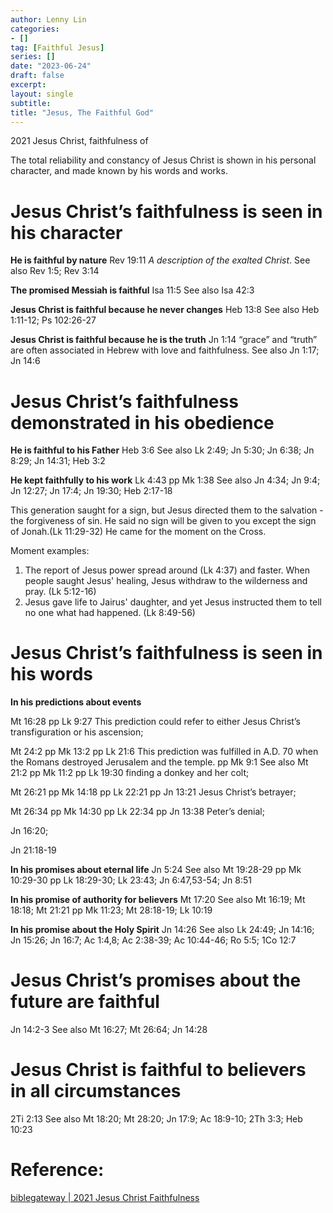 ```yaml
---
author: Lenny Lin
categories:
- []
tag: [Faithful Jesus]
series: []
date: "2023-06-24"
draft: false
excerpt: 
layout: single
subtitle: 
title: "Jesus, The Faithful God"
---
```


2021 Jesus Christ, faithfulness of

The total reliability and constancy of Jesus Christ is shown in his personal character, and made known by his words and works.

<h1>Jesus Christ’s faithfulness is seen in his character</h1>

<b>He is faithful by nature</b> Rev 19:11 <i>A description of the exalted Christ</i>. See also Rev 1:5; Rev 3:14  

<b>The promised Messiah is faithful</b> Isa 11:5 See also Isa 42:3

<b>Jesus Christ is faithful because he never changes</b> Heb 13:8 See also Heb 1:11-12; Ps 102:26-27

<b>Jesus Christ is faithful because he is the truth</b> Jn 1:14 “grace” and “truth” are often associated in Hebrew with love and faithfulness. See also Jn 1:17; Jn 14:6



<h1>Jesus Christ’s faithfulness demonstrated in his obedience</h1>

<b>He is faithful to his Father</b> Heb 3:6 See also Lk 2:49; Jn 5:30; Jn 6:38; Jn 8:29; Jn 14:31; Heb 3:2

<b>He kept faithfully to his work</b> Lk 4:43 pp Mk 1:38 See also Jn 4:34; Jn 9:4; Jn 12:27; Jn 17:4; Jn 19:30; Heb 2:17-18

This generation saught for a sign, but Jesus directed them to the salvation - the forgiveness of sin. He said no sign will be given to you except the sign of Jonah.(Lk 11:29-32)  He came for the moment on the Cross.

Moment examples:  
<ol>
<li>The report of Jesus power spread around (Lk 4:37) and faster. When people saught Jesus' healing, Jesus withdraw to the wilderness and pray. (Lk 5:12-16)</li>
<li>Jesus gave life to Jairus' daughter, and yet Jesus instructed them to tell no one what had happened. (Lk 8:49-56)</li>
</ol>

<h1>Jesus Christ’s faithfulness is seen in his words</h1>

<b>In his predictions about events</b> 

Mt 16:28 pp Lk 9:27 This prediction could refer to either Jesus Christ’s transfiguration or his ascension; 

Mt 24:2 pp Mk 13:2 pp Lk 21:6 This prediction was fulfilled in A.D. 70 when the Romans destroyed Jerusalem and the temple. pp Mk 9:1 See also Mt 21:2 pp Mk 11:2 pp Lk 19:30 finding a donkey and her colt; 

Mt 26:21 pp Mk 14:18 pp Lk 22:21 pp Jn 13:21 Jesus Christ’s betrayer; 

Mt 26:34 pp Mk 14:30 pp Lk 22:34 pp Jn 13:38 Peter’s denial; 

Jn 16:20; 

Jn 21:18-19

<b>In his promises about eternal life</b> Jn 5:24 See also Mt 19:28-29 pp Mk 10:29-30 pp Lk 18:29-30; Lk 23:43; Jn 6:47,53-54; Jn 8:51

<b>In his promise of authority for believers</b> Mt 17:20 See also Mt 16:19; Mt 18:18; Mt 21:21 pp Mk 11:23; Mt 28:18-19; Lk 10:19

<b>In his promise about the Holy Spirit</b> Jn 14:26 See also Lk 24:49; Jn 14:16; Jn 15:26; Jn 16:7; Ac 1:4,8; Ac 2:38-39; Ac 10:44-46; Ro 5:5; 1Co 12:7



<h1>Jesus Christ’s promises about the future are faithful</h1>

Jn 14:2-3 See also Mt 16:27; Mt 26:64; Jn 14:28

<h1>Jesus Christ is faithful to believers in all circumstances</h1>

2Ti 2:13 See also Mt 18:20; Mt 28:20; Jn 17:9; Ac 18:9-10; 2Th 3:3; Heb 10:23

<h1>Reference:</h1>

<a href = "https://www.biblegateway.com/resources/dictionary-of-bible-themes/2021-Jesus-Christ-faithfulness" target="_blank" rel="noopener noreferrer">biblegateway | 2021 Jesus Christ Faithfulness</a>
